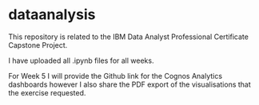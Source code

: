 # dataanalysis
This repository is related to the IBM Data Analyst Professional Certificate Capstone Project.

I have uploaded all .ipynb files for all weeks.

For Week 5 I will provide the Github link for the Cognos Analytics dashboards however I also share the PDF export of the visualisations that the exercise requested.
